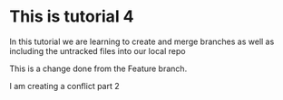 # This is tutorial 4

In this tutorial we are learning to create and merge branches as well as including the untracked files into our local repo

This is a change done from the Feature branch.

I am creating a conflict part 2
